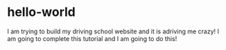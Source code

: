 # hello-world


I am trying to build my driving school website and it is adriving me crazy!
I am going to complete this tutorial and I am going to do this!
